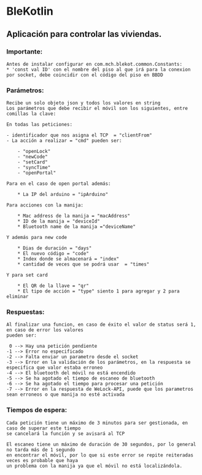 # BleKotlin

## Aplicación para controlar las viviendas.

### Importante: 

    Antes de instalar configurar en com.mch.blekot.common.Constants:
    * 'const val ID' con el nombre del piso al que irá para la conexion por socket, debe coincidir con el código del piso en BBDD

### Parámetros:
    
    Recibe un solo objeto json y todos los valores en string
    Los parámetros que debe recibir el móvil son los siguientes, entre comillas la clave:
    
    En todas las peticiones:

    - identificador que nos asigna el TCP  = "clientFrom"  
    - La acción a realizar = "cmd" pueden ser:
```
    - "openLock"
    - "newCode"
    - "setCard"
    - "syncTime"
    - "openPortal"
```
    Para en el caso de open portal además:
```
    * La IP del arduino = "ipArduino"
```
    Para acciones con la manija:
```
    * Mac address de la manija = "macAddress"
    * ID de la manija = "deviceId"
    * Bluetooth name de la manija ="deviceName"
```
    Y además para new code
```
    * Dias de duración = "days"
    * El nuevo código = "code"
    * Index donde se almacenará = "index"
    * cantidad de veces que se podrá usar  = "times"
```
    Y para set card
```  
    * El QR de la llave = "qr"
    * El tipo de acción = "type" siento 1 para agregar y 2 para eliminar
```  
### Respuestas:

    Al finalizar una funcion, en caso de éxito el valor de status será 1, en caso de error los valores 
    pueden ser:

     0 --> Hay una petición pendiente
    -1 --> Error no especificado
    -2 --> Falta enviar un parametro desde el socket
    -3 --> Error en la validación de los parámetros, en la respuesta se especifica que valor estaba erroneo 
    -4 --> El bluetooth del móvil no está encendido
    -5 --> Se ha agotado el tiempo de escaneo de bluetooth
    -6 --> Se ha agotado el tiempo para procesar una petición
    -7 --> Error en la respuesta de WeLock-API, puede que los parametros sean erroneos o que manija no esté activada

### Tiempos de espera:

    Cada petición tiene un máximo de 3 minutos para ser gestionada, en caso de superar este tiempo 
    se cancelará la función y se avisará al TCP

    El escaneo tiene un máximo de duración de 30 segundos, por lo general no tarda más de 1 segundo 
    en encontrar el móvil, por lo que si este error se repite reiteradas veces es probable que haya 
    un problema con la manija ya que el móvil no está localizándola.






